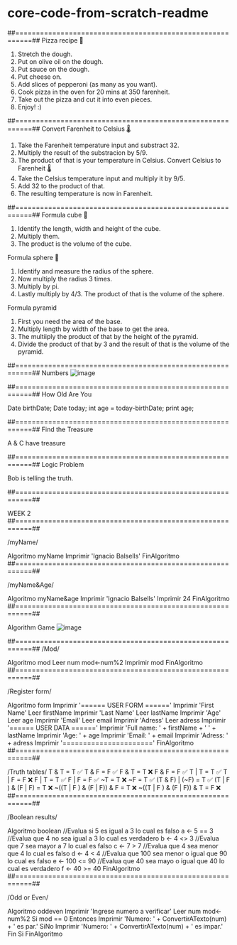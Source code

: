 # core-code-from-scratch-readme

##==========================================================##
Pizza recipe 🍕
1. Stretch the dough.
2. Put on olive oil on the dough.
3. Put sauce on the dough.
4. Put cheese on.
5. Add slices of pepperoni (as many as you want).
6. Cook pizza in the oven for 20 mins at 350 farenheit.
7. Take out the pizza and cut it into even pieces.
8. Enjoy! :)

##==========================================================##
Convert Farenheit to Celsius 🌡️
1. Take the Farenheit temperature input and substract 32.
2. Multiply the result of the substracion by 5/9.
3. The product of that is your temperature in Celsius.
Convert Celsius to Farenheit 🌡️
1. Take the Celsius temperature input and multiply it by 9/5.
2. Add 32 to the product of that.
3. The resulting temperature is now in Farenheit.

##==========================================================##
Formula cube 🧊
1. Identify the length, width and height of the cube.
2. Multiply them.
3. The product is the volume of the cube.

Formula sphere 🪩
1. Identify and measure the radius of the sphere.
2. Now multiply the radius 3 times.
3. Multiply by pi.
4. Lastly multiply by 4/3. The product of that is the volume of the sphere.

Formula pyramid
1. First you need the area of the base.
2. Multiply length by width of the base to get the area.
3. The multiiply the product of that by the height of the pyramid.
4. Divide the product of that by 3 and the result of that is the volume of the pyramid.

##==========================================================##
Numbers
![image](https://user-images.githubusercontent.com/130413248/231237459-4f4f92d0-7257-42fa-a932-cd312c2d8171.png)

##==========================================================##
How Old Are You

Date birthDate;
Date today;
int age = today-birthDate;
print age;

##==========================================================##
Find the Treasure

A & C have treasure

##==========================================================##
Logic Problem

Bob is telling the truth.

##==========================================================##

WEEK 2
##==========================================================##

/myName/

Algoritmo myName
	Imprimir 	'Ignacio Balsells'
FinAlgoritmo
##==========================================================##

/myName&Age/

Algoritmo myName&age
	Imprimir 	'Ignacio Balsells'
	Imprimir 24
FinAlgoritmo
##==========================================================##

Algorithm Game
![image](https://user-images.githubusercontent.com/130413248/232678108-13760d7a-913d-45ac-a4e2-76031bddd145.png)

##==========================================================##
/Mod/

Algoritmo mod
	Leer num
	mod<-num%2
	Imprimir mod
FinAlgoritmo
##==========================================================##

/Register form/

Algoritmo form
	Imprimir '====== USER FORM ======'
	Imprimir 'First Name'
	Leer firstName
	Imprimir 'Last Name'
	Leer lastName
	Imprimir 'Age'
	Leer age
	Imprimir 'Email'
	Leer email
	Imprimir 'Adress'
	Leer adress
	Imprimir '====== USER DATA ======'
	Imprimir 'Full name: ' + firstName + ' ' + lastName
	Imprimir 'Age: ' + age
	Imprimir 'Email: ' + email
	Imprimir 'Adress: ' + adress
	Imprimir '======================'
FinAlgoritmo
##==========================================================##

/Truth tables/
T & T = T ✅
T & F = F ✅
F & T = T ❌
F & F = F ✅
T | T = T ✅
T | F = F ❌
F | T = T ✅
F | F = F ✅
~T = T ❌
~F = T ✅
(T & F) | (~F) = T ✅
(T | F ) & (F | F) = T ❌
~((T | F ) & (F | F)) & F = T ❌
~((T | F ) & (F | F)) & T = F ❌
##==========================================================##

/Boolean results/

Algoritmo boolean
  //Evalua si 5 es igual a 3 lo cual es falso
	a <- 5 == 3
  //Evalua que 4 no sea igual a 3 lo cual es verdadero
	b <- 4 <> 3
  //Evalua que 7 sea mayor a 7 lo cual es falso
	c <- 7 > 7
  //Evalua que 4 sea menor que 4 lo cual es falso
	d <- 4 < 4
  //Evalua que 100 sea menor o igual que 90 lo cual es falso
	e <- 100 <= 90
  //Evalua que 40 sea mayo o igual que 40 lo cual es verdadero
	f <- 40 >= 40
FinAlgoritmo
##==========================================================##

/Odd or Even/

Algoritmo oddeven
	Imprimir 'Ingrese numero a verificar'
	Leer num
	mod<-num%2
	Si mod == 0 Entonces
		Imprimir 'Numero: ' + ConvertirATexto(num) + ' es par.'
	SiNo
		Imprimir 'Numero: ' + ConvertirATexto(num) + ' es impar.'
	Fin Si
FinAlgoritmo
